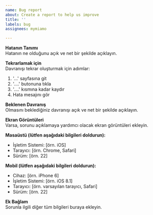 ```yaml
---
name: Bug report
about: Create a report to help us improve
title: ''
labels: bug
assignees: mymiamo

---
```


**Hatanın Tanımı**  
Hatanın ne olduğunu açık ve net bir şekilde açıklayın.

**Tekrarlamak için**  
Davranışı tekrar oluşturmak için adımlar:  
1. '...' sayfasına git  
2. '....' butonuna tıkla  
3. '....' kısmına kadar kaydır  
4. Hata mesajını gör

**Beklenen Davranış**  
Olmasını beklediğiniz davranışı açık ve net bir şekilde açıklayın.

**Ekran Görüntüleri**  
Varsa, sorunu açıklamaya yardımcı olacak ekran görüntüleri ekleyin.

**Masaüstü (lütfen aşağıdaki bilgileri doldurun):**  
 - İşletim Sistemi: [örn. iOS]  
 - Tarayıcı: [örn. Chrome, Safari]  
 - Sürüm: [örn. 22]  

**Mobil (lütfen aşağıdaki bilgileri doldurun):**  
 - Cihaz: [örn. iPhone 6]  
 - İşletim Sistemi: [örn. iOS 8.1]  
 - Tarayıcı: [örn. varsayılan tarayıcı, Safari]  
 - Sürüm: [örn. 22]  

**Ek Bağlam**  
Sorunla ilgili diğer tüm bilgileri buraya ekleyin.
